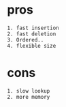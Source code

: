 # pros

    1. fast insertion
    2. fast deletion
    3. Ordered..
    4. flexible size

# cons

    1. slow lookup
    2. more memory
    
